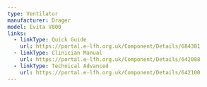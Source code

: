 ```yaml
---
type: Ventilator
manufacturer: Drager
model: Evita V800
links:
  - linkType: Quick Guide
    url: https://portal.e-lfh.org.uk/Component/Details/684381
  - linkType: Clinician Manual
    url: https://portal.e-lfh.org.uk/Component/Details/642088
  - linkType: Technical Advanced
    url: https://portal.e-lfh.org.uk/Component/Details/642100
---
```

